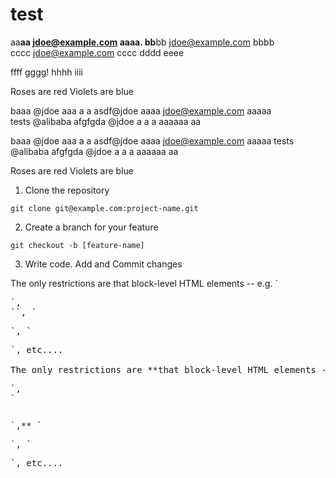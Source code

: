 test
====

aa**aa  jdoe@example.com  aaaa.
bb**bb  jdoe@example.com  bbbb  
cccc  jdoe@example.com  cccc
dddd  eeee

ffff gggg!
hhhh iiii

Roses are red
Violets are blue

baaa @jdoe  aaa a a asdf@jdoe  aaaa  jdoe@example.com aaaaa  
tests @alibaba afgfgda @jdoe a a a aaaaaa aa

baaa @jdoe  aaa a a asdf@jdoe  aaaa  jdoe@example.com aaaaa
tests @alibaba afgfgda @jdoe a a a aaaaaa aa

Roses are red 
Violets are blue

1. Clone the repository
```
git clone git@example.com:project-name.git
```
2. Create a branch for your feature
```
git checkout -b [feature-name]
```
3. Write code. Add and Commit changes



The only restrictions are that block-level HTML elements -- e.g. `<div>
<pre>`,
`<table>`, `<pre>`, `<p>`, etc....

The only restrictions are **that block-level HTML elements -- e.g. `<div>`,
`<table>`,** `<pre>`, `<p>`, etc....

